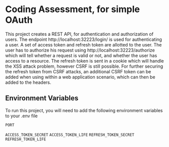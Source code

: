 
# Coding Assessment, for simple OAuth

This project creates a REST API, for authentication and
authorization of users. The endpoint http://localhost:32223/login/
is used for authenticating a user. A set of access token and refresh token
are allotted to the user. The user has to authorize his request
using http://localhost:32223/authorize which will tell whether a 
request is valid or not, and whether the user has access to a resource.
The refresh token is sent in a cookie which will handle 
the XSS attack problem, however CSRF is still possible. For further securing 
the refresh token from CSRF attacks, an additional CSRF token
can be added when using within a web application scenario, which can then be
added to the headers. 
## Environment Variables

To run this project, you will need to add the following environment variables to your .env file

`PORT`

`ACCESS_TOKEN_SECRET`
`ACCESS_TOKEN_LIFE`
`REFRESH_TOKEN_SECRET`
`REFRESH_TOKEN_LIFE`

